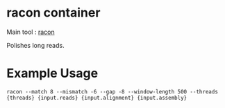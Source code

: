 # racon container

Main tool : [racon](https://github.com/isovic/racon)

Polishes long reads.

# Example Usage

```
racon --match 8 --mismatch -6 --gap -8 --window-length 500 --threads {threads} {input.reads} {input.alignment} {input.assembly}
```
